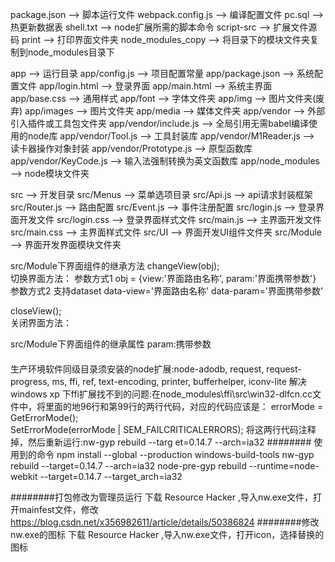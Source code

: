package.json             -->    脚本运行文件
webpack.config.js        -->    编译配置文件
pc.sql                   -->    热更新数据表
shell.txt                -->    node扩展所需的脚本命令
script-src               -->    扩展文件源码
print                    -->    打印界面文件夹
node_modules_copy        -->    将目录下的模块文件夹复制到node_modules目录下

app                      -->    运行目录
app/config.js            -->    项目配置常量
app/package.json         -->    系统配置文件
app/login.html           -->    登录界面
app/main.html            -->    系统主界面
app/base.css             -->    通用样式
app/font                 -->    字体文件夹
app/img                  -->    图片文件夹(废弃)
app/images               -->    图片文件夹
app/media                -->    媒体文件夹
app/vendor               -->    外部引入插件或工具包文件夹
app/vendor/include.js    -->    全局引用无需babel编译使用的node库
app/vendor/Tool.js       -->    工具封装库
app/vendor/M1Reader.js   -->    读卡器操作对象封装
app/vendor/Prototype.js  -->    原型函数库
app/vendor/KeyCode.js    -->    输入法强制转换为英文函数库
app/node_modules         -->    node模块文件夹

src                      -->    开发目录
src/Menus                -->    菜单选项目录
src/Api.js               -->    api请求封装框架
src/Router.js            -->    路由配置
src/Event.js             -->    事件注册配置
src/login.js             -->    登录界面开发文件
src/login.css            -->    登录界面样式文件
src/main.js              -->    主界面开发文件
src/main.css             -->    主界面样式文件
src/UI                   -->    界面开发UI组件文件夹
src/Module               -->    界面开发界面模块文件夹




src/Module下界面组件的继承方法
changeView(obj);    
    切换界面方法：
        参数方式1
            obj = {view:'界面路由名称', param:'界面携带参数'}
        参数方式2
            支持dataset
            data-view='界面路由名称' data-param='界面携带参数'

closeView();    
    关闭界面方法：

src/Module下界面组件的继承属性
param:携带参数

####
生产环境软件同级目录须安装的node扩展:node-adodb, request, request-progress, ms, ffi, ref, text-encoding, printer, bufferhelper, iconv-lite
解决windows xp 下ffi扩展找不到的问题:在node_modules\ffi\src\win32-dlfcn.cc文件中，将里面的地96行和第99行的两行代码，对应的代码应该是：
     errorMode = GetErrorMode();  
     SetErrorMode(errorMode | SEM_FAILCRITICALERRORS);
将这两行代码注释掉，然后重新运行:nw-gyp rebuild --targ et=0.14.7 --arch=ia32
########
使用到的命令
npm install --global --production windows-build-tools
nw-gyp rebuild --target=0.14.7 --arch=ia32
node-pre-gyp rebuild --runtime=node-webkit --target=0.14.7 --target_arch=ia32

########打包修改为管理员运行
下载 Resource Hacker ,导入nw.exe文件，打开mainfest文件，修改<requestedExecutionLevel level="requireAdministrator" uiAccess="false"/>  
https://blog.csdn.net/x356982611/article/details/50386824
########修改nw.exe的图标
下载 Resource Hacker ,导入nw.exe文件，打开icon，选择替换的图标



